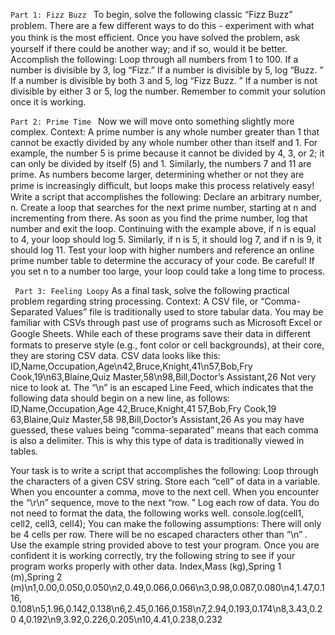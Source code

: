 ``Part 1: Fizz Buzz ``
To begin, solve the following classic “Fizz Buzz” problem. There are a few diﬀerent ways to do this -
experiment with what you think is the most eﬃcient. Once you have solved the problem, ask yourself if there could be another way; and if so, would it be better.
Accomplish the following:
Loop through all numbers from 1 to 100.
If a number is divisible by 3, log “Fizz.”
If a number is divisible by 5, log “Buzz.
”
If a number is divisible by both 3 and 5, log “Fizz Buzz.
”
If a number is not divisible by either 3 or 5, log the number.
Remember to commit your solution once it is working.

``Part 2: Prime Time ``
Now we will move onto something slightly more complex.
Context: A prime number is any whole number greater than 1 that cannot be exactly divided by any
whole number other than itself and 1. For example, the number 5 is prime because it cannot be
divided by 4, 3, or 2; it can only be divided by itself (5) and 1. Similarly, the numbers 7 and 11 are
prime. As numbers become larger, determining whether or not they are prime is increasingly diﬃcult,
but loops make this process relatively easy!
Write a script that accomplishes the following:
Declare an arbitrary number, n.
Create a loop that searches for the next prime number, starting at n and incrementing from there.
As soon as you find the prime number, log that number and exit the loop.
Continuing with the example above, if n is equal to 4, your loop should log 5. Similarly, if n is 5, it
should log 7, and if n is 9, it should log 11. Test your loop with higher numbers and reference an
online prime number table to determine the accuracy of your code.
Be careful! If you set n to a number too large, your loop could take a long time to process.

`` Part 3: Feeling Loopy``
As a final task, solve the following practical problem regarding string processing.
Context: A CSV file, or “Comma-Separated Values” file is traditionally used to store tabular data. You
may be familiar with CSVs through past use of programs such as Microsoft Excel or Google Sheets.
While each of these programs save their data in diﬀerent formats to preserve style (e.g., font color or
cell backgrounds), at their core, they are storing CSV data.
CSV data looks like this:
ID,Name,Occupation,Age\n42,Bruce,Knight,41\n57,Bob,Fry Cook,19\n63,Blaine,Quiz
Master,58\n98,Bill,Doctor’s Assistant,26
Not very nice to look at. The “\n” is an escaped Line Feed, which indicates that the following data
should begin on a new line, as follows:
ID,Name,Occupation,Age
42,Bruce,Knight,41
57,Bob,Fry Cook,19
63,Blaine,Quiz Master,58
98,Bill,Doctor’s Assistant,26
As you may have guessed, these values being “comma-separated” means that each comma is also a
delimiter. This is why this type of data is traditionally viewed in tables. 

Your task is to write a script that accomplishes the following:
Loop through the characters of a given CSV string.
Store each “cell” of data in a variable.
When you encounter a comma, move to the next cell.
When you encounter the “\r\n” sequence, move to the next “row.
”
Log each row of data.
You do not need to format the data, the following works well.
console.log(cell1, cell2, cell3, cell4);
You can make the following assumptions:
There will only be 4 cells per row.
There will be no escaped characters other than “\n”
.
Use the example string provided above to test your program. Once you are confident it is working
correctly, try the following string to see if your program works properly with other data.
Index,Mass (kg),Spring 1 (m),Spring 2
(m)\n1,0.00,0.050,0.050\n2,0.49,0.066,0.066\n3,0.98,0.087,0.080\n4,1.47,0.116,
0.108\n5,1.96,0.142,0.138\n6,2.45,0.166,0.158\n7,2.94,0.193,0.174\n8,3.43,0.20
4,0.192\n9,3.92,0.226,0.205\n10,4.41,0.238,0.232